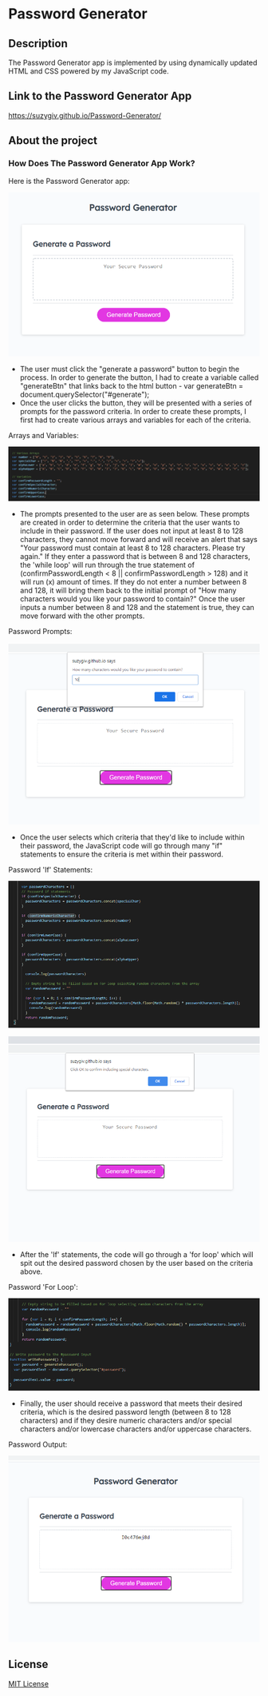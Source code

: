 # Password Generator

## Description

The Password Generator app is implemented by using dynamically updated HTML and CSS powered by my JavaScript code. 

## Link to the Password Generator App
https://suzygiv.github.io/Password-Generator/

## About the project

### How Does The Password Generator App Work?

Here is the Password Generator app:

![Password Generator screenshot](https://github.com/suzygiv/Password-Generator/blob/master/Assets/Password%20Generator%20App.PNG)

- The user must click the "generate a password" button to begin the process. In order to generate the button, I had to create a variable called "generateBtn" that links back to the html button - var generateBtn = document.querySelector("#generate");
- Once the user clicks the button, they will be presented with a series of prompts for the password criteria. In order to create these prompts, I first had to create various arrays and variables for each of the criteria. 
 
Arrays and Variables: 

![Array and Variables screenshot](https://github.com/suzygiv/Password-Generator/blob/master/Assets/Password%20Generator%20Arrays%20and%20Variables.PNG)

- The prompts presented to the user are as seen below. These prompts are created in order to determine the criteria that the user wants to include in their password. If the user does not input at least 8 to 128 characters, they cannot move forward and will receive an alert that says "Your password must contain at least 8 to 128 characters. Please try again." If they enter a password that is between 8 and 128 characters, the 'while loop' will run through the true statement of (confirmPasswordLength < 8 || confirmPasswordLength > 128) and it will run (x) amount of times. If they do not enter a number between 8 and 128, it will bring them back to the initial prompt of "How many characters would you like your password to contain?" Once the user inputs a number between 8 and 128 and the statement is true, they can move forward with the other prompts.

Password Prompts: 

![Password Prompts screenshot](https://github.com/suzygiv/Password-Generator/blob/master/Assets/Password%20Prompts.PNG)

- Once the user selects which criteria that they'd like to include within their password, the JavaScript code will go through many "if" statements to ensure the criteria is met within their password.

Password 'If' Statements: 

![Password If Statements screenshot](https://github.com/suzygiv/Password-Generator/blob/master/Assets/Password%20If%20Statements.PNG)

![Password Criteria screenshot](https://github.com/suzygiv/Password-Generator/blob/master/Assets/Password%20Criteria.PNG)

- After the 'If' statements, the code will go through a 'for loop' which will spit out the desired password chosen by the user based on the criteria above. 

Password 'For Loop': 

![Password For Loop screenshot](https://github.com/suzygiv/Password-Generator/blob/master/Assets/Password%20for%20loop.PNG)

- Finally, the user should receive a password that meets their desired criteria, which is the desired password length (between 8 to 128 characters) and if they desire numeric characters and/or special characters and/or lowercase characters and/or uppercase characters.
   
Password Output:

![Password Output screenshot](https://github.com/suzygiv/Password-Generator/blob/master/Assets/Password%20Output.PNG)


## License
[MIT License](http://opensource.org/licenses/mit-license.php)
